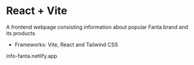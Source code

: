 # React + Vite

A frontend webpage consisting information about popular Fanta brand and its products.

- Frameworks: Vite, React and Tailwind CSS

info-fanta.netlify.app



